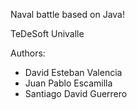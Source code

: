 Naval battle based on Java!

TeDeSoft Univalle

Authors:
* David Esteban Valencia
* Juan Pablo Escamilla
* Santiago David Guerrero